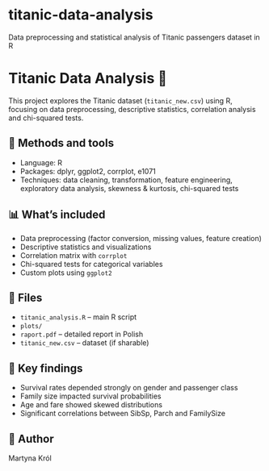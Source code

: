 # titanic-data-analysis
Data preprocessing and statistical analysis of Titanic passengers dataset in R

# Titanic Data Analysis 🚢
This project explores the Titanic dataset (`titanic_new.csv`) using R, focusing on data preprocessing, descriptive statistics, correlation analysis and chi-squared tests.

## 🔧 Methods and tools
- Language: R
- Packages: dplyr, ggplot2, corrplot, e1071
- Techniques: data cleaning, transformation, feature engineering, exploratory data analysis, skewness & kurtosis, chi-squared tests

## 📊 What’s included
- Data preprocessing (factor conversion, missing values, feature creation)
- Descriptive statistics and visualizations
- Correlation matrix with `corrplot`
- Chi-squared tests for categorical variables
- Custom plots using `ggplot2`

## 📁 Files
- `titanic_analysis.R` – main R script
- `plots/` 
- `raport.pdf` – detailed report in Polish
- `titanic_new.csv` – dataset (if sharable)

## 🧠 Key findings
- Survival rates depended strongly on gender and passenger class
- Family size impacted survival probabilities
- Age and fare showed skewed distributions
- Significant correlations between SibSp, Parch and FamilySize

## 📌 Author
Martyna Król  

